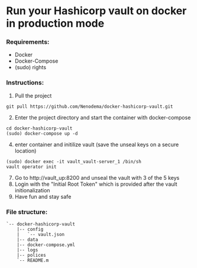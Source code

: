 # Run your Hashicorp vault on docker in production mode

### Requirements:

* Docker
* Docker-Compose
* (sudo) rights

### Instructions:

1) Pull the project
```
git pull https://github.com/Nenodema/docker-hashicorp-vault.git
```
2) Enter the project directory and start the container with docker-compose
```
cd docker-hashicorp-vault
(sudo) docker-compose up -d
```
4) enter container and initilize vault (save the unseal keys on a secure location)
```
(sudo) docker exec -it vault_vault-server_1 /bin/sh
vault operator init
```
7) Go to http://vault_up:8200 and unseal the vault with 3 of the 5 keys
8) Login with the "Initial Root Token" which is provided after the vault initionalization
9) Have fun and stay safe

### File structure:

```
`-- docker-hashicorp-vault
    |-- config
    |   `-- vault.json
    |-- data
    |-- docker-compose.yml
    |-- logs
    |-- polices
    `-- README.m
```

